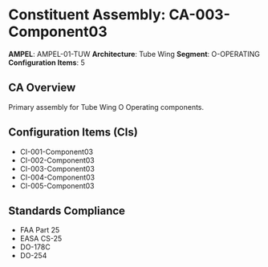# Constituent Assembly: CA-003-Component03

**AMPEL**: AMPEL-01-TUW
**Architecture**: Tube Wing
**Segment**: O-OPERATING
**Configuration Items**: 5

## CA Overview
Primary assembly for Tube Wing O Operating components.

## Configuration Items (CIs)
- CI-001-Component03
- CI-002-Component03
- CI-003-Component03
- CI-004-Component03
- CI-005-Component03

## Standards Compliance
- FAA Part 25
- EASA CS-25
- DO-178C
- DO-254
